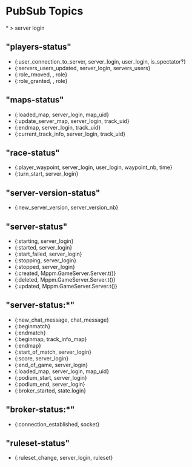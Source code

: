 
# PubSub Topics

\* > server login

## "players-status"

- {:user_connection_to_server, server_login, user_login, is_spectator?}
- {:servers_users_updated, server_login, servers_users}
- {:role_rmoved, , role}
- {:role_granted, , role}

## "maps-status"

- {:loaded_map, server_login, map_uid}
- {:update_server_map, server_login, track_uid}
- {:endmap, server_login, track_uid}
- {:current_track_info, server_login, track_uid}


## "race-status"

- {:player_waypoint, server_login, user_login, waypoint_nb, time}
- {:turn_start, server_login}

## "server-version-status"
- {:new_server_version, server_version_nb}

## "server-status"
- {:starting, server_login}
- {:started, server_login}
- {:start_failed, server_login}
- {:stopping, server_login}
- {:stopped, server_login}
- {:created, Mppm.GameServer.Server.t()}
- {:deleted, Mppm.GameServer.Server.t()}
- {:updated, Mppm.GameServer.Server.t()}

## "server-status:*"
- {:new_chat_message, chat_message}
- {:beginmatch}
- {:endmatch}
- {:beginmap, track_info_map}
- {:endmap}
- {:start_of_match, server_login}
- {:score, server_login}
- {:end_of_game, server_login}
- {:loaded_map, server_login, map_uid}
- {:podium_start, server_login}
- {:podium_end, server_login}
- {:broker_started, state.login}


## "broker-status:*"

- {:connection_established, socket}


## "ruleset-status"

- {:ruleset_change, server_login, ruleset}
